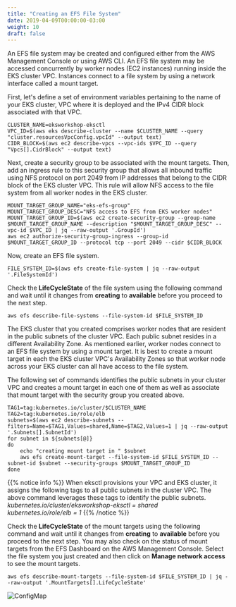 ```yaml
---
title: "Creating an EFS File System"
date: 2019-04-09T00:00:00-03:00
weight: 10
draft: false
---
```


An EFS file system may be created and configured either from the AWS Management Console or using AWS CLI. An EFS file system may be accessed concurrently by worker nodes (EC2 instances) running inside the EKS cluster VPC. Instances connect to a file system by using a network interface called a mount target. 

First, let's define a set of environment variables pertaining to the name of your EKS cluster, VPC where it is deployed and the IPv4 CIDR block associated with that VPC.
```
CLUSTER_NAME=eksworkshop-eksctl
VPC_ID=$(aws eks describe-cluster --name $CLUSTER_NAME --query "cluster.resourcesVpcConfig.vpcId" --output text)
CIDR_BLOCK=$(aws ec2 describe-vpcs --vpc-ids $VPC_ID --query "Vpcs[].CidrBlock" --output text)
```

Next, create a security group to be associated with the mount targets. Then, add an ingress rule to this security group that allows all inbound traffic using NFS protocol on port 2049 from IP addresses that belong to the CIDR block of the EKS cluster VPC. This rule will allow NFS access to the file system from all worker nodes in the EKS cluster.
```
MOUNT_TARGET_GROUP_NAME="eks-efs-group"
MOUNT_TARGET_GROUP_DESC="NFS access to EFS from EKS worker nodes"
MOUNT_TARGET_GROUP_ID=$(aws ec2 create-security-group --group-name $MOUNT_TARGET_GROUP_NAME --description "$MOUNT_TARGET_GROUP_DESC" --vpc-id $VPC_ID | jq --raw-output '.GroupId')
aws ec2 authorize-security-group-ingress --group-id $MOUNT_TARGET_GROUP_ID --protocol tcp --port 2049 --cidr $CIDR_BLOCK
```

Now, create an EFS file system.
```
FILE_SYSTEM_ID=$(aws efs create-file-system | jq --raw-output '.FileSystemId')
```

Check the <b>LifeCycleState</b> of the file system using the following command and wait until it changes from <b>creating</b> to <b>available</b> before you proceed to the next step.
```
aws efs describe-file-systems --file-system-id $FILE_SYSTEM_ID
```

The EKS cluster that you created comprises worker nodes that are resident in the public subnets of the cluster VPC. Each public subnet resides in a different Availability Zone. As mentioned earlier, worker nodes connect to an EFS file system by using a mount target. It is best to create a mount target in each the EKS cluster VPC's Availability Zones so that worker node across your EKS cluster can all have access to the file system.  

The following set of commands identifies the public subnets in your cluster VPC and creates a mount target in each one of them as well as associate that mount target with the security group you created above.
```
TAG1=tag:kubernetes.io/cluster/$CLUSTER_NAME
TAG2=tag:kubernetes.io/role/elb
subnets=$(aws ec2 describe-subnets --filters=Name=$TAG1,Values=shared,Name=$TAG2,Values=1 | jq --raw-output '.Subnets[].SubnetId')
for subnet in ${subnets[@]}
do
    echo "creating mount target in " $subnet
    aws efs create-mount-target --file-system-id $FILE_SYSTEM_ID --subnet-id $subnet --security-groups $MOUNT_TARGET_GROUP_ID
done
```

{{% notice info %}}
When eksctl provisions your VPC and EKS cluster, it assigns the following tags to all public subnets in the cluster VPC. The above command leverages these tags to identify the public subnets.<br/>
<i>kubernetes.io/cluster/eksworkshop-eksctl = shared<br/>
kubernetes.io/role/elb = 1</i>
{{% /notice %}}

Check the <b>LifeCycleState</b> of the mount targets using the following command and wait until it changes from <b>creating</b> to <b>available</b> before you proceed to the next step. You may also check on the status of mount targets from the EFS Dashboard on the AWS Management Console. Select the file system you just created and then click on **Manage network access** to see the mount targets.
```
aws efs describe-mount-targets --file-system-id $FILE_SYSTEM_ID | jq --raw-output '.MountTargets[].LifeCycleState'
```
![ConfigMap](/images/efs-provisioner/efs-dashboard.png)

